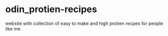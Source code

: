 # odin_protien-recipes
website with collection of easy to make and high protien recpes for people like me
